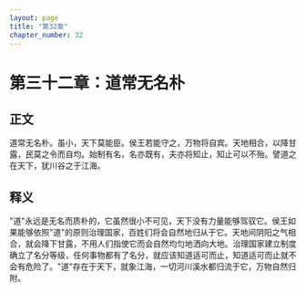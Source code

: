 ```yaml
---
layout: page
title: "第32章"
chapter_number: 32
---
```


# 第三十二章：道常无名朴

## 正文
道常无名朴。虽小，天下莫能臣。侯王若能守之，万物将自宾。天地相合，以降甘露，民莫之令而自均。始制有名，名亦既有，夫亦将知止，知止可以不殆。譬道之在天下，犹川谷之于江海。

## 释义
"道"永远是无名而质朴的，它虽然很小不可见，天下没有力量能够驾驭它。侯王如果能够依照"道"的原则治理国家，百姓们将会自然地归从于它。天地间阴阳之气相合，就会降下甘露，不用人们指使它而会自然均匀地洒向大地。治理国家建立制度确立了名分等级，任何事物都有了名分，就应该知道适可而止，知道适可而止就不会有危险了。"道"存在于天下，就象江海，一切河川溪水都归流于它，万物自然归附。